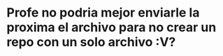 # Profe no podria mejor enviarle la proxima el archivo para no crear un repo con un solo archivo :V?